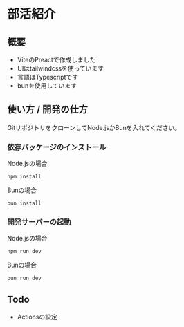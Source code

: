 # 部活紹介

## 概要

- ViteのPreactで作成しました
- UIはtailwindcssを使っています
- 言語はTypescriptです
- bunを使用しています

## 使い方 / 開発の仕方

GitリポジトリをクローンしてNode.jsかBunを入れてください。

### 依存パッケージのインストール

Node.jsの場合

```
npm install
```

Bunの場合

```
bun install
```

### 開発サーバーの起動

Node.jsの場合

```
npm run dev
```

Bunの場合

```
bun run dev
```

## Todo

- Actionsの設定
